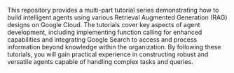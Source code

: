 This repository provides a multi-part tutorial series demonstrating how to build intelligent agents using various Retrieval Augmented Generation (RAG) designs on Google Cloud.  The tutorials cover key aspects of agent development, including implementing function calling for enhanced capabilities and integrating Google Search to access and process information beyond knowledge within the organization.  By following these tutorials, you will gain practical experience in constructing robust and versatile agents capable of handling complex tasks and queries.
